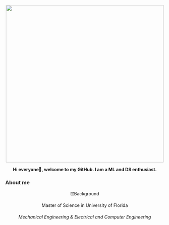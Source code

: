 <p align="center">
   <img src="https://github.com/Danielyaoan/Danielyaoan/assets/97267439/a4dc7aca-476b-43ad-a3b5-ec45973d306e" width="500" />
</p>

<p align="center"><b>Hi everyone👋, welcome to my GitHub. I am a ML and DS enthusiast.</b></p>

### About me
<p align="center" >☑️Background</p>
<p align="center" >Master of Science in University of Florida</p>

###### <p align="center">Mechanical Engineering & Electrical and Computer Engineering</p>
